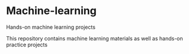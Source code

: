 # Machine-learning
Hands-on machine learning projects

This repository contains machine learning materials as well as hands-on practice projects
